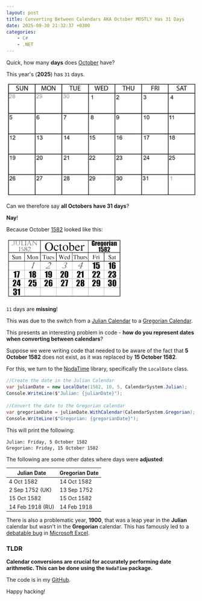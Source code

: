 ```yaml
---
layout: post
title: Converting Between Calendars AKA October MOSTLY Has 31 Days
date: 2025-09-30 21:32:37 +0300
categories:
    - C#
    - .NET
---
```


Quick, how many **days** does [October](https://en.wikipedia.org/wiki/October) have?

This year's (**2025**) has `31` days.

![october2025](../images/2025/10/october2025.png)

Can we therefore say **all Octobers have 31 days**?

**Nay**!

Because October [1582](https://en.wikipedia.org/wiki/1582) looked like this:

![october1582](../images/2025/10/october1582.png)

`11` days are **missing**!

This was due to the switch from a [Julian Calendar](https://en.wikipedia.org/wiki/Julian_calendar) to a [Gregorian Calendar](https://en.wikipedia.org/wiki/Gregorian_calendar).

This presents an interesting problem in code - **how do you represent dates when converting between calendars**?

Suppose we were writing code that needed to be aware of the fact that **5 October 1582** does not exist, as it was replaced by **15 October 1582**.

For this, we turn to the [NodaTime](https://nodatime.org/) library, specifically the `LocalDate` class.

```c#
//Create the date in the Julian Calendar	
var julianDate = new LocalDate(1582, 10, 5, CalendarSystem.Julian);
Console.WriteLine($"Julian: {julianDate}");

//Convert the date to the Gregorian calendar
var gregorianDate = julianDate.WithCalendar(CalendarSystem.Gregorian);
Console.WriteLine($"Gregorian: {gregorianDate}");
```

This will print the following:

```plaintext
Julian: Friday, 5 October 1582
Gregorian: Friday, 15 October 1582
```

The following are some other dates where days were **adjusted**:

| Julian Date      | Gregorian Date |
| ---------------- | -------------- |
| 4 Oct 1582       | 14 Oct 1582    |
| 2 Sep 1752 (UK)  | 13 Sep 1752    |
| 15 Oct 1582      | 15 Oct 1582    |
| 14 Feb 1918 (RU) | 14 Feb 1918    |

There is also a problematic year, **1900**, that was a leap year in the **Julian** calendar but wasn't in the **Gregorian** calendar. This has famously led to a [debatable bug](https://learn.microsoft.com/en-us/troubleshoot/microsoft-365-apps/excel/wrongly-assumes-1900-is-leap-year) in [Microsoft Excel](https://www.microsoft.com/en-us/microsoft-365/excel).

### TLDR

**Calendar conversions are crucial for accurately performing date arithmetic. This can be done using the `NodaTime` package.**

The code is in my [GitHub](https://github.com/conradakunga/BlogCode/tree/master/2025-09-30%20-%20CalendarConversions).

Happy hacking!

